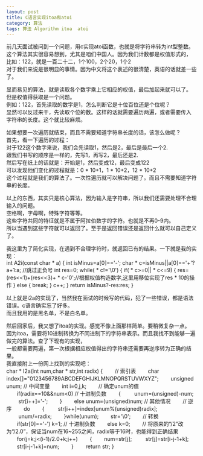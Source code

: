 ```yaml
---
layout: post
title: C语言实现itoa和atoi
category: 算法
tags: 算法 Algorithm itoa  atoi
---
```


前几天面试被问到一个问题，用c实现atoi函数，也就是将字符串转为int型整数。  
这个算法其实很容易想到，尤其是咱们中国人。因为我们计数都是权值形式的，  
比如：122，就是一百二十二，1个100，2个20，1个2  
对于我们来说是很明显的事情。因为中文将这个表述的很清楚，英语的话就差一些了。  

显而易见的算法，就是读取各个数字乘上它相应的权值，最后加起来就可以了。  
但是权值得获取是一个问题。  
例如：122，首先读取的数字是1，怎么判断它是十位百位还是个位呢？  
显然可以反过来干，先读取个位的数。这样的话就需要遍历两遍，或者需要传入  
字符串的长度。这个就比较麻烦。  

如果想要一次遍历就结束，而且不需要知道字符串长度的话，该怎么做呢？  
首先，看一下遍历的过程：  
对于122这个数字来说，我们会先读取1，然后是2，最后是最后一个2.  
跟我们书写的顺序是一样的，先写1，再写2，最后还是2.  
然后写在纸上的话就是：开始是1，然后变成12，最后变成122  
可以发现他们变化的过程就是：0  \*  10+1，1  \*  10+2，12  \*  10+2  
这个过程就是我们的算法了。一次性遍历就可以解决问题了。而且不需要知道字符串的长度。  

以上的东西，其实只是核心算法，因为输入是字符串，所以我们还需要处理不合理输入的问题。  
空格啊，字母啊，特殊字符等等。  
这些字符共同的特征就是不属于阿拉伯数字的字符。也就是不再0-9内。  
所以当遇到这些字符就可以返回了。至于是返回错误还是返回什么就可以自己定义了。  

我这里为了简化实现，在遇到不合理字符时，就返回已有的结果。一下就是我的实现：  
	int A2i(const char   \*   a)
	{
		int isMinus=a[0]=='-';
		char   \*  c=isMinus||a[0]=='+'?a+1:a;	//跳过正负号 
		int res=0;
		while(  \*  c!='\0')
		{
			if(  \*  c>=0||  \*  c<=9)
			{
				res=(res<<1)+(res<<3)+  \*  c-'0';//根据权值构造数字,这里用移位实现了res  \*  10的操作
			}
			else
			{
				break;
			} 
			c++;
		}
		return isMinus?-res:res;
	}

以上就是i2a的实现了，当然我在面试的时候写的代码，犯了一些错误，都是语法错误。c语言确实忘了好多。  
而且我用的是黑名单，不是白名单。  

然后回家后，我又想了itoa的实现。感觉不像上面那样简单。要稍微复杂一点。  
因为itoa，需要将10进制转换为不同进制下的字符串表示。而且我找不到能够一遍做完的算法。查了下现有的实现，  
一般都需要两遍，第一次根据相应权值得出的字符串还需要再逆序转为正确的结果。  
我直接附上一份网上找到的实现吧：  
	char   \*  I2a(int num,char   \*  str,int radix)
	{
	　　// 索引表 
	　　char index[]="0123456789ABCDEFGHIJKLMNOPQRSTUVWXYZ";
	　　unsigned unum; // 中间变量 
	　　int i=0,j,k;
	　　// 确定unum的值 
	　　if(radix==10&&num<0) // 十进制负数 
	　　{
	　　	unum=(unsigned)-num;
	　　	str[i++]='-';
	　　}
	　　else unum=(unsigned)num; // 其他情况 
	　　// 逆序 
	　　do
	　　{
	　　	str[i++]=index[unum%(unsigned)radix];
	　　	unum/=radix;
	　　}while(unum);
	　　str='\0';
	　　// 转换 
	　　if(str[0]=='-') k=1; // 十进制负数 
	　　else k=0;
	　　// 将原来的“/2”改为“/2.0”，保证当num在16~255之间，radix等于16时，也能得到正确结果 
	　　for(j=k;j<(i-1)/2.0+k;j++) 
	　　{
		　　num=str[j];
	　　	str[j]=str[i-j-1+k];
		　　str[i-j-1+k]=num;
	　　}
	　　return str;
	}

